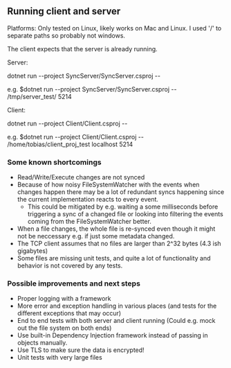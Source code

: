 
## Running client and server

Platforms: Only tested on Linux, likely works on Mac and Linux. I used '/' to separate paths so probably not windows.

The client expects that the server is already running.

Server:

dotnet run --project SyncServer/SyncServer.csproj -- <destination dir> <TCP port>

e.g. $dotnet run --project SyncServer/SyncServer.csproj -- /tmp/server_test/ 5214

Client:

dotnet run --project Client/Client.csproj -- <source dir> <server hostname> <server port>

e.g. $dotnet run --project Client/Client.csproj -- /home/tobias/client_proj_test localhost 5214

### Some known shortcomings

- Read/Write/Execute changes are not synced
- Because of how noisy FileSystemWatcher with the events when changes happen there may be a lot of redundant syncs happening since the current implementation reacts to every event.
    - This could be mitigated by e.g. waiting a some milliseconds before triggering a sync of a changed file or looking into filtering the events coming from the FileSystemWatcher better.
- When a file changes, the whole file is re-synced even though it might not be neccessary e.g. if just some metadata changed.
- The TCP client assumes that no files are larger than 2^32 bytes (4.3 ish gigabytes)
- Some files are missing unit tests, and quite a lot of functionality and behavior is not covered by any tests.

### Possible improvements and next steps

- Proper logging with a framework
- More error and exception handling in various places (and tests for the different exceptions that may occur)
- End to end tests with both server and client running (Could e.g. mock out the file system on both ends)
- Use built-in Dependency Injection framework instead of passing in objects manually.
- Use TLS to make sure the data is encrypted!
- Unit tests with very large files

